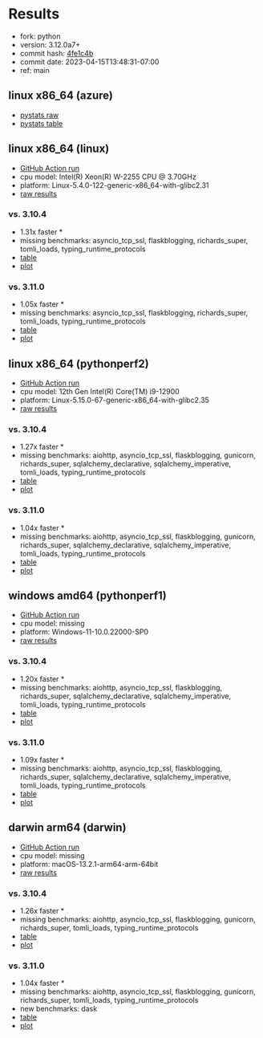 # Results

- fork: python
- version: 3.12.0a7+
- commit hash: [4fe1c4b](https://github.com/python/cpython/commit/4fe1c4b)
- commit date: 2023-04-15T13:48:31-07:00
- ref: main

## linux x86_64 (azure)

- [pystats raw](bm-20230415-azure-x86_64-python-main-3.12.0a7%2B-4fe1c4b-pystats.json)
- [pystats table](bm-20230415-azure-x86_64-python-main-3.12.0a7%2B-4fe1c4b-pystats.md)

## linux x86_64 (linux)

- [GitHub Action run](https://github.com/faster-cpython/benchmarking/actions/runs/4710535001)
- cpu model: Intel(R) Xeon(R) W-2255 CPU @ 3.70GHz
- platform: Linux-5.4.0-122-generic-x86_64-with-glibc2.31
- [raw results](bm-20230415-linux-x86_64-python-main-3.12.0a7%2B-4fe1c4b.json)

### vs. 3.10.4

- 1.31x faster \*
- missing benchmarks: asyncio_tcp_ssl, flaskblogging, richards_super, tomli_loads, typing_runtime_protocols
- [table](bm-20230415-linux-x86_64-python-main-3.12.0a7%2B-4fe1c4b-vs-3.10.4.md)
- [plot](bm-20230415-linux-x86_64-python-main-3.12.0a7%2B-4fe1c4b-vs-3.10.4.png)

### vs. 3.11.0

- 1.05x faster \*
- missing benchmarks: asyncio_tcp_ssl, flaskblogging, richards_super, tomli_loads, typing_runtime_protocols
- [table](bm-20230415-linux-x86_64-python-main-3.12.0a7%2B-4fe1c4b-vs-3.11.0.md)
- [plot](bm-20230415-linux-x86_64-python-main-3.12.0a7%2B-4fe1c4b-vs-3.11.0.png)

## linux x86_64 (pythonperf2)

- [GitHub Action run](https://github.com/faster-cpython/benchmarking/actions/runs/4710535001)
- cpu model: 12th Gen Intel(R) Core(TM) i9-12900
- platform: Linux-5.15.0-67-generic-x86_64-with-glibc2.35
- [raw results](bm-20230415-pythonperf2-x86_64-python-main-3.12.0a7%2B-4fe1c4b.json)

### vs. 3.10.4

- 1.27x faster \*
- missing benchmarks: aiohttp, asyncio_tcp_ssl, flaskblogging, gunicorn, richards_super, sqlalchemy_declarative, sqlalchemy_imperative, tomli_loads, typing_runtime_protocols
- [table](bm-20230415-pythonperf2-x86_64-python-main-3.12.0a7%2B-4fe1c4b-vs-3.10.4.md)
- [plot](bm-20230415-pythonperf2-x86_64-python-main-3.12.0a7%2B-4fe1c4b-vs-3.10.4.png)

### vs. 3.11.0

- 1.04x faster \*
- missing benchmarks: aiohttp, asyncio_tcp_ssl, flaskblogging, gunicorn, richards_super, sqlalchemy_declarative, sqlalchemy_imperative, tomli_loads, typing_runtime_protocols
- [table](bm-20230415-pythonperf2-x86_64-python-main-3.12.0a7%2B-4fe1c4b-vs-3.11.0.md)
- [plot](bm-20230415-pythonperf2-x86_64-python-main-3.12.0a7%2B-4fe1c4b-vs-3.11.0.png)

## windows amd64 (pythonperf1)

- [GitHub Action run](https://github.com/faster-cpython/benchmarking/actions/runs/4710535001)
- cpu model: missing
- platform: Windows-11-10.0.22000-SP0
- [raw results](bm-20230415-pythonperf1-amd64-python-main-3.12.0a7%2B-4fe1c4b.json)

### vs. 3.10.4

- 1.20x faster \*
- missing benchmarks: aiohttp, asyncio_tcp_ssl, flaskblogging, richards_super, sqlalchemy_declarative, sqlalchemy_imperative, tomli_loads, typing_runtime_protocols
- [table](bm-20230415-pythonperf1-amd64-python-main-3.12.0a7%2B-4fe1c4b-vs-3.10.4.md)
- [plot](bm-20230415-pythonperf1-amd64-python-main-3.12.0a7%2B-4fe1c4b-vs-3.10.4.png)

### vs. 3.11.0

- 1.09x faster \*
- missing benchmarks: aiohttp, asyncio_tcp_ssl, flaskblogging, richards_super, sqlalchemy_declarative, sqlalchemy_imperative, tomli_loads, typing_runtime_protocols
- [table](bm-20230415-pythonperf1-amd64-python-main-3.12.0a7%2B-4fe1c4b-vs-3.11.0.md)
- [plot](bm-20230415-pythonperf1-amd64-python-main-3.12.0a7%2B-4fe1c4b-vs-3.11.0.png)

## darwin arm64 (darwin)

- [GitHub Action run](https://github.com/faster-cpython/benchmarking/actions/runs/4710535001)
- cpu model: missing
- platform: macOS-13.2.1-arm64-arm-64bit
- [raw results](bm-20230415-darwin-arm64-python-main-3.12.0a7%2B-4fe1c4b.json)

### vs. 3.10.4

- 1.26x faster \*
- missing benchmarks: aiohttp, asyncio_tcp_ssl, flaskblogging, gunicorn, richards_super, tomli_loads, typing_runtime_protocols
- [table](bm-20230415-darwin-arm64-python-main-3.12.0a7%2B-4fe1c4b-vs-3.10.4.md)
- [plot](bm-20230415-darwin-arm64-python-main-3.12.0a7%2B-4fe1c4b-vs-3.10.4.png)

### vs. 3.11.0

- 1.04x faster \*
- missing benchmarks: aiohttp, asyncio_tcp_ssl, flaskblogging, gunicorn, richards_super, tomli_loads, typing_runtime_protocols
- new benchmarks: dask
- [table](bm-20230415-darwin-arm64-python-main-3.12.0a7%2B-4fe1c4b-vs-3.11.0.md)
- [plot](bm-20230415-darwin-arm64-python-main-3.12.0a7%2B-4fe1c4b-vs-3.11.0.png)

